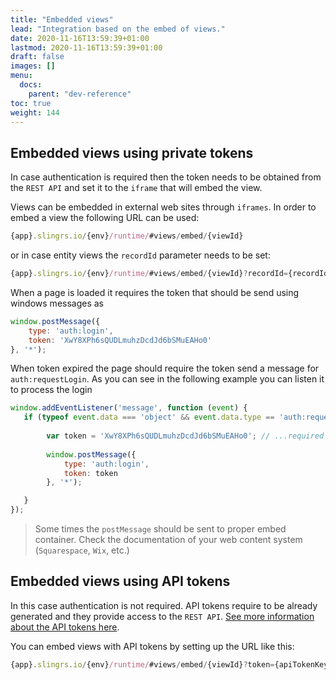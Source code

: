 ```yaml
---
title: "Embedded views"
lead: "Integration based on the embed of views."
date: 2020-11-16T13:59:39+01:00
lastmod: 2020-11-16T13:59:39+01:00
draft: false
images: []
menu:
  docs:
    parent: "dev-reference"
toc: true
weight: 144
---
```

## Embedded views using private tokens

In case authentication is required then the token needs to be obtained from the `REST API` and set it to the `iframe` that will
embed the view.   

Views can be embedded in external web sites through `iframes`. In order to embed a view the following URL can be used:

```javascript
{app}.slingrs.io/{env}/runtime/#views/embed/{viewId}
```

or in case entity views the `recordId` parameter needs to be set:

```javascript
{app}.slingrs.io/{env}/runtime/#views/embed/{viewId}?recordId={recordId}`
```

When a page is loaded it requires the token that should be send using windows messages as

```javascript
window.postMessage({
    type: 'auth:login',
    token: 'XwY8XPh6sQUDLmuhzDcdJd6bSMuEAHo0'
}, '*');
```

When token expired the page should require the token send a message for `auth:requestLogin`. As you can see in the following
example you can listen it to process the login

```javascript
window.addEventListener('message', function (event) {
   if (typeof event.data === 'object' && event.data.type == 'auth:requestLogin' && event.data.token) {
      
        var token = 'XwY8XPh6sQUDLmuhzDcdJd6bSMuEAHo0'; // ...required when using the REST API
        
        window.postMessage({
            type: 'auth:login',
            token: token
        }, '*');

   }
});
``` 

> Some times the `postMessage` should be sent to proper embed container. Check the documentation of your web content system (`Squarespace`, `Wix`, etc.)


## Embedded views using API tokens

In this case authentication is not required. API tokens require to be already generated and they provide access to the `REST API`.
[See more information about the API tokens here]({{site.baseurl}}/app-development-environment-api-tokens.html).

You can embed views with API tokens by setting up the URL like this:

```javascript
{app}.slingrs.io/{env}/runtime/#views/embed/{viewId}?token={apiTokenKey}`
```

